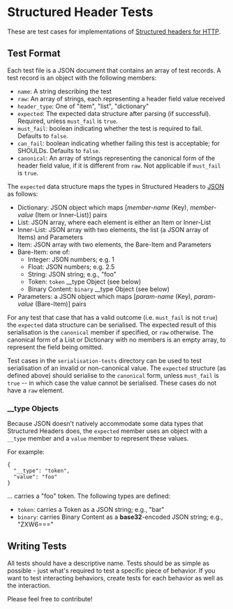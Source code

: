 # Structured Header Tests

These are test cases for implementations of [Structured headers for HTTP](http://httpwg.org/http-extensions/draft-ietf-httpbis-header-structure.html).

## Test Format

Each test file is a JSON document that contains an array of test records. A test record is an
object with the following members:

- `name`: A string describing the test
- `raw`: An array of strings, each representing a header field value received
- `header_type`: One of "item", "list", "dictionary"
- `expected`: The expected data structure after parsing (if successful). Required, unless `must_fail` is `true`.
- `must_fail`: boolean indicating whether the test is required to fail. Defaults to `false`.
- `can_fail`: boolean indicating whether failing this test is acceptable; for SHOULDs. Defaults to `false`.
- `canonical`: An array of strings representing the canonical form of the header field value, if it is different from `raw`. Not applicable if `must_fail` is `true`.

The `expected` data structure maps the types in Structured Headers to [JSON](https://tools.ietf.org/html/rfc8259) as follows:

* Dictionary: JSON object which maps [_member-name_ (Key), _member-value_ (Item or Inner-List)] pairs
* List: JSON array, where each element is either an Item or Inner-List
* Inner-List: JSON array with two elements, the list (a JSON array of Items) and Parameters
* Item: JSON array with two elements, the Bare-Item and Parameters
* Bare-Item: one of:
   * Integer: JSON numbers; e.g. 1
   * Float: JSON numbers; e.g. 2.5
   * String: JSON string; e.g., "foo"
   * Token: `token` __type Object (see below)
   * Binary Content: `binary` __type Object (see below)
* Parameters: a JSON object which maps [_param-name_ (Key), _param-value_ (Bare-Item)] pairs

For any test that case that has a valid outcome (i.e. `must_fail` is not `true`) the `expected`
data structure can be serialised.  The expected result of this serialisation is the `canonical`
member if specified, or `raw` otherwise.  The canonical form of a List or Dictionary with no
members is an empty array, to represent the field being omitted.

Test cases in the `serialisation-tests` directory can be used to test serialisation of an invalid
or non-canonical value.  The `expected` structure (as defined above) should serialise to the
`canonical` form, unless `must_fail` is `true` -- in which case the value cannot be serialised.
These cases do not have a `raw` element.

### __type Objects

Because JSON doesn't natively accommodate some data types that Structured Headers does, the `expected` member uses an object with a `__type` member and a `value` member to represent these values. 

For example:

~~~
{
  "__type": "token",
  "value": "foo"
}
~~~

... carries a "foo" token. The following types are defined:

* `token`: carries a Token as a JSON string; e.g., "bar"
* `binary`: carries Binary Content as a **base32**-encoded JSON string; e.g., "ZXW6==="


## Writing Tests

All tests should have a descriptive name. Tests should be as simple as possible - just what's
required to test a specific piece of behavior. If you want to test interacting behaviors, create
tests for each behavior as well as the interaction.

Please feel free to contribute!
